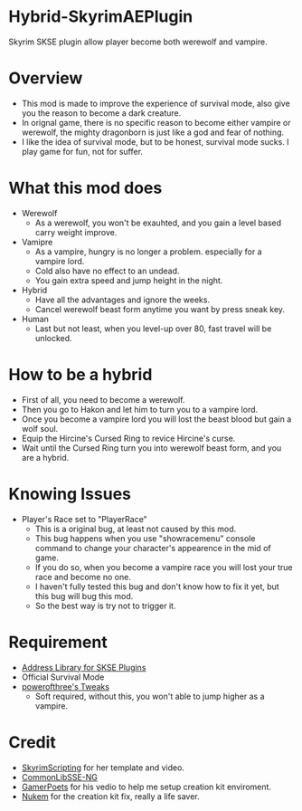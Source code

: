 # Hybrid-SkyrimAEPlugin
Skyrim SKSE plugin allow player become both werewolf and vampire.
# Overview
- This mod is made to improve the experience of survival mode, also give you the reason to become a dark creature.
- In orignal game, there is no specific reason to become either vampire or werewolf, the mighty dragonborn is just like a god and fear of nothing.
- I like the idea of survival mode, but to be honest, survival mode sucks. I play game for fun, not for suffer.
# What this mod does
- Werewolf
  * As a werewolf, you won't be exauhted, and you gain a level based carry weight improve.
- Vamipre
  * As a vampire, hungry is no longer a problem. especially for a vampire lord.
  * Cold also have no effect to an undead.
  * You gain extra speed and jump height in the night.
- Hybrid
  * Have all the advantages and ignore the weeks.
  * Cancel werewolf beast form anytime you want by press sneak key.
- Human
  * Last but not least, when you level-up over 80, fast travel will be unlocked.
# How to be a hybrid
- First of all, you need to become a werewolf.
- Then you go to Hakon and let him to turn you to a vampire lord.
- Once you become a vampire lord you will lost the beast blood but gain a wolf soul.
- Equip the Hircine's Cursed Ring to revice Hircine's curse.
- Wait until the Cursed Ring turn you into werewolf beast form, and you are a hybrid.
# Knowing Issues
- Player's Race set to "PlayerRace"
  * This is a original bug, at least not caused by this mod.
  * This bug happens when you use "showracemenu" console command to change your character's appearence in the mid of game.
  * If you do so, when you become a vampire race you will lost your true race and become no one.
  * I haven't fully tested this bug and don't know how to fix it yet, but this bug will bug this mod.
  * So the best way is try not to trigger it.
# Requirement
- [Address Library for SKSE Plugins](https://www.nexusmods.com/skyrimspecialedition/mods/32444)
- Official Survival Mode
- [powerofthree's Tweaks](https://www.nexusmods.com/skyrimspecialedition/mods/51073)
  * Soft required, without this, you won't able to jump higher as a vampire.
# Credit
- [SkyrimScripting](https://github.com/mrowrpurr) for her template and video.
- [CommonLibSSE-NG](https://github.com/CharmedBaryon/CommonLibSSE-NG)
- [GamerPoets](https://www.youtube.com/watch?v=l3FuJA1UGvQ) for his vedio to help me setup creation kit enviroment.
- [Nukem](https://www.nexusmods.com/skyrimspecialedition/mods/20061) for the creation kit fix, really a life saver.
